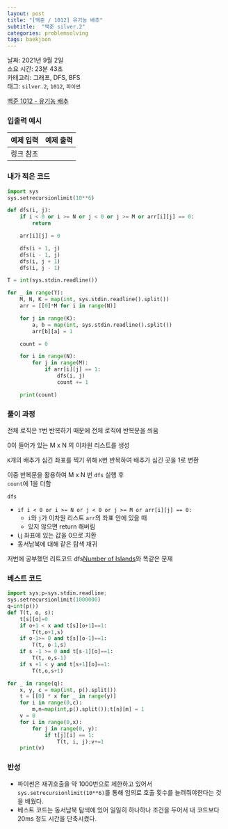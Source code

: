 ```yaml
---
layout: post
title: "[백준 / 1012] 유기농 배추"
subtitle:  "백준 silver.2"
categories: problemsolving
tags: baekjoon
---
```


날짜: 2021년 9월 2일  
소요 시간: 23분 43초  
카테고리: 그래프, DFS, BFS  
태그: `silver.2`, `1012`, `파이썬`  


[백준 1012 - 유기농 배추](https://www.acmicpc.net/problem/1012)

### 입출력 예시  

|예제 입력|예제 출력|
|---|---|
|링크 참조||  

  
### 내가 적은 코드

```python
import sys
sys.setrecursionlimit(10**6)

def dfs(i, j):
    if i < 0 or i >= N or j < 0 or j >= M or arr[i][j] == 0:
        return

    arr[i][j] = 0

    dfs(i + 1, j)
    dfs(i - 1, j)
    dfs(i, j + 1)
    dfs(i, j - 1)

T = int(sys.stdin.readline())

for _ in range(T):
    M, N, K = map(int, sys.stdin.readline().split())
    arr = [[0]*M for i in range(N)]

    for j in range(K):
        a, b = map(int, sys.stdin.readline().split())
        arr[b][a] = 1

    count = 0

    for i in range(N):
        for j in range(M):
            if arr[i][j] == 1:
                dfs(i, j)
                count += 1

    print(count)
```

### 풀이 과정  
  
전체 로직은 `T`번 반복하기 때문에 전체 로직에 반복문을 씌움  
  
0이 들어가 있는 M x N 의 이차원 리스트를 생성  
  
`K`개의 배추가 심긴 좌표를 찍기 위해 `K`번 반복하여 배추가 심긴 곳을 1로 변환  
  
이중 반복문을 활용하여 M x N 번 `dfs` 실행 후  
`count`에 1을 더함   

`dfs`  
- `if i < 0 or i >= N or j < 0 or j >= M or arr[i][j] == 0:`  
    - `i`와 `j`가 이차원 리스트 `arr`의 좌표 안에 있을 때  
    - 있지 않으면 return 해버림  
- i,j 좌표에 있는 값을 0으로 치환
- 동서남북에 대해 같은 탐색 재귀  
  
저번에 공부했던 리트코드 dfs[Number of Islands](https://hminkim.github.io/problemsolving/2021/08/30/ps_lc_post1/)와 똑같은 문제  
  
### 베스트 코드

```python
import sys;p=sys.stdin.readline;
sys.setrecursionlimit(1000000)
q=int(p())
def T(t, o, s):
    t[s][o]=0
    if o+1 < x and t[s][o+1]==1:
        T(t,o+1,s)
    if o-1>= 0 and t[s][o-1]==1:
        T(t, o-1,s)
    if s -1 >= 0 and t[s-1][o]==1:
        T(t, o,s-1)
    if s +1 < y and t[s+1][o]==1:
        T(t,o,s+1)

for _ in range(q):
    x, y, c = map(int, p().split())
    t = [[0] * x for _ in range(y)]
    for i in range(0,c):
        m,n=map(int,p().split());t[n][m] = 1
    v = 0
    for i in range(0,x):
        for j in range(0, y):
            if t[j][i] == 1:
                T(t, i, j);v+=1
    print(v)
```

### 반성

- 파이썬은 재귀호출을 약 1000번으로 제한하고 있어서 `sys.setrecursionlimit(10**6)`를 통해 임의로 호출 횟수를 늘려줘야한다는 것을 배웠다.  
- 베스트 코드는 동서남북 탐색에 있어 일일히 하나하나 조건을 두어서 내 코드보다 20ms 정도 시간을 단축시켰다.  
